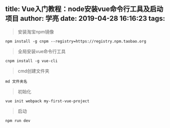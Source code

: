title: Vue入门教程：node安装vue命令行工具及启动项目
author: 学亮
date: 2019-04-28 16:16:23
tags:
---
> 安装淘宝npm镜像

```
npm install -g cnpm --registry=https://registry.npm.taobao.org
```

> 全局安装vue命令行工具
```
cnpm install -g vue-cli
```
> cmd创建文件夹

```
md 文件夹名
```

> 初始化
> 

```
vue init webpack my-first-vue-project
```

> 启动

```
npm run dev
```
